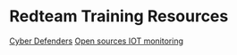 # Redteam Training Resources

[Cyber Defenders](https://cyberdefenders.org/)
[Open sources IOT monitoring](https://thingsboard.io/)
